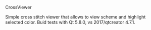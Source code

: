 CrossViewer

Simple cross stitch viewer that allows to view scheme and highlight selected color.
Buid tests with Qt 5.8.0, vs 2017/qtcreator 4.7.1. 
